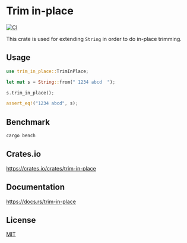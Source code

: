 Trim in-place
====================

[![CI](https://github.com/magiclen/trim-in-place/actions/workflows/ci.yml/badge.svg)](https://github.com/magiclen/trim-in-place/actions/workflows/ci.yml)

This crate is used for extending `String` in order to do in-place trimming.

## Usage

```rust
use trim_in_place::TrimInPlace;

let mut s = String::from(" 1234 abcd  ");

s.trim_in_place();

assert_eq!("1234 abcd", s);
```

## Benchmark

```bash
cargo bench
```

## Crates.io

https://crates.io/crates/trim-in-place

## Documentation

https://docs.rs/trim-in-place

## License

[MIT](LICENSE)